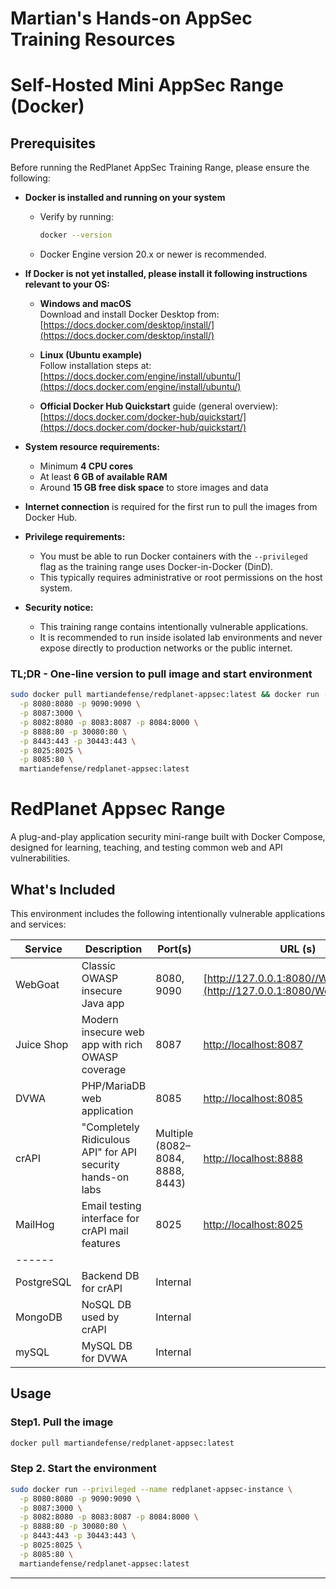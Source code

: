 # Martian's Hands-on AppSec Training Resources


# Self-Hosted Mini AppSec Range (Docker)

## **Prerequisites**

Before running the RedPlanet AppSec Training Range, please ensure the following:

- **Docker is installed and running on your system**  
  - Verify by running:  
    ```bash
    docker --version
    ```
  - Docker Engine version 20.x or newer is recommended.

- **If Docker is not yet installed, please install it following instructions relevant to your OS:**  

  - **Windows and macOS**  
    Download and install Docker Desktop from:  
    [https://docs.docker.com/desktop/install/](https://docs.docker.com/desktop/install/)

  - **Linux (Ubuntu example)**  
    Follow installation steps at:  
    [https://docs.docker.com/engine/install/ubuntu/](https://docs.docker.com/engine/install/ubuntu/)

  - **Official Docker Hub Quickstart** guide (general overview):  
    [https://docs.docker.com/docker-hub/quickstart/](https://docs.docker.com/docker-hub/quickstart/)

- **System resource requirements:**  
  - Minimum **4 CPU cores**  
  - At least **6 GB of available RAM**  
  - Around **15 GB free disk space** to store images and data

- **Internet connection** is required for the first run to pull the images from Docker Hub.

- **Privilege requirements:**  
  - You must be able to run Docker containers with the `--privileged` flag as the training range uses Docker-in-Docker (DinD).  
  - This typically requires administrative or root permissions on the host system.

- **Security notice:**  
  - This training range contains intentionally vulnerable applications.  
  - It is recommended to run inside isolated lab environments and never expose directly to production networks or the public internet.


### TL;DR - One-line version to pull image and start environment
```bash
sudo docker pull martiandefense/redplanet-appsec:latest && docker run --privileged --name redplanet-appsec-instance \
  -p 8080:8080 -p 9090:9090 \
  -p 8087:3000 \
  -p 8082:8080 -p 8083:8087 -p 8084:8000 \
  -p 8888:80 -p 30080:80 \
  -p 8443:443 -p 30443:443 \
  -p 8025:8025 \
  -p 8085:80 \
  martiandefense/redplanet-appsec:latest
```

#  RedPlanet Appsec Range

A plug-and-play application security mini-range built with Docker Compose, designed for learning, teaching, and testing common web and API vulnerabilities.

## What's Included

This environment includes the following intentionally vulnerable applications and services:

| Service        | Description                                                  | Port(s)                  | URL (s)
|----------------|--------------------------------------------------------------|--------------------------| ---------------------- |
| WebGoat        | Classic OWASP insecure Java app                              | 8080, 9090               | [http://127.0.0.1:8080//WebGoat/login](http://127.0.0.1:8080/WebGoat/login) |
| Juice Shop     | Modern insecure web app with rich OWASP coverage             | 8087                     | [http://localhost:8087](http://localhost:8087)|
| DVWA           | PHP/MariaDB web application                                  | 8085                     | [http://localhost:8085](http://localhost:8085) |
| crAPI          | "Completely Ridiculous API" for API security hands-on labs   | Multiple (8082–8084, 8888, 8443) | [http://localhost:8888](http://localhost:8888) |
| MailHog        | Email testing interface for crAPI mail features              | 8025                     | [http://localhost:8025](http://localhost:8025) |
| ------         |  
| PostgreSQL     | Backend DB for crAPI                                         | Internal                 |
| MongoDB        | NoSQL DB used by crAPI                                       | Internal                 |
| mySQL          | MySQL DB for DVWA                                            | Internal                 |



## Usage

### Step1. Pull the image
```bash
docker pull martiandefense/redplanet-appsec:latest 
```
### Step 2. Start the environment

```bash
sudo docker run --privileged --name redplanet-appsec-instance \
  -p 8080:8080 -p 9090:9090 \
  -p 8087:3000 \
  -p 8082:8080 -p 8083:8087 -p 8084:8000 \
  -p 8888:80 -p 30080:80 \
  -p 8443:443 -p 30443:443 \
  -p 8025:8025 \
  -p 8085:80 \
  martiandefense/redplanet-appsec:latest
```
---
